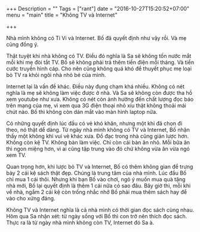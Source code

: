 +++
Description = ""
Tags = ["rant"]
date = "2016-10-27T15:20:52+07:00"
menu = "main"
title = "Không TV và Internet"

+++

Nhà mình không có Ti Vi và Internet. Bố đã quyết định như vậy rồi. Và mẹ cũng đồng ý.

Thật tuyệt khi nhà không có TV. Điều đó nghĩa là Sa sẽ không tốn nước mắt mỗi khi mẹ đòi tắt TV. Bố sẽ không phải trả thêm tiền điện mỗi tháng. Và tiền cước truyền hình cáp. Cho nên cũng không quá khó để thuyết phục mẹ loại bỏ TV ra khỏi ngôi nhà nhỏ bé của mình.

Internet lại là vấn đề khác. Điều này đụng chạm khá nhiều. Không có nét nghĩa là mẹ sẽ không làm việc được ở nhà. Và Sa sẽ không còn được tha hồ xem youtube như xưa. Không có nét còn ảnh hưởng đến chất lượng đọc báo trên mạng của mẹ, vì xem qua 3G điện thoại nhỏ xíu thật không thoải mái chút nào. Bố thì không còn dán mắt vào màn hình laptop nữa.

Có những quyết định lúc đầu có vẻ khó khăn, nhưng một khi đã chọn đi theo, nó thật dể dàng. Từ ngày nhà mình không có TV và Internet, Bố nhận thấy một không khí vui vẻ khác xưa. Đồ đạc trong nhà cũng giản lược hơn. Không còn kệ TV. Không bàn làm việc. Chỉ còn cái bàn ăn nhỏ. Mỗi bữa ăn thì ngon miệng hơn, vì ai cũng tập trung vào đó chứ không vừa ăn vừa ngó xem TV.

Quan trọng hơn, khi lược bỏ TV và Internet, Bố có thêm không gian để trưng bày 2 cái kệ sách thật đẹp. Chúng là trung tâm của nhà mình. Lúc đầu Bố chỉ mua 1 cái thôi. Nhưng khi bạn Bố vào chơi, ngỏ ý muốn mua quà tặng nhà mới, Bố lại quyết định là thêm 1 cái nữa có sao đâu. Bây giờ thì, mỗi khi về nhà, ngắm 2 cái kệ còn trống nhắc nhở Bố phải mua thêm sách hay để vào cho xứng đáng.

Không TV và Internet nghĩa là cả nhà mình có thời gian đọc sách cùng nhau. Hôm qua Sa nhận xét: từ ngày sống với Bố thì con trở nên thích đọc sách. Thực ra là từ ngày nhà mình không còn TV, Internet đó Sa à.



